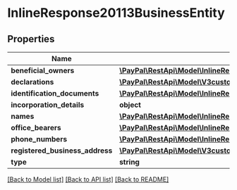 # InlineResponse20113BusinessEntity

## Properties
Name | Type | Description | Notes
------------ | ------------- | ------------- | -------------
**beneficial_owners** | [**\PayPal\RestApi\Model\InlineResponse20113BusinessEntityBeneficialOwners**](InlineResponse20113BusinessEntityBeneficialOwners.md) |  | [optional] 
**declarations** | [**\PayPal\RestApi\Model\V3customermanagedaccountsBusinessEntityDeclarations[]**](V3customermanagedaccountsBusinessEntityDeclarations.md) |  | [optional] 
**identification_documents** | [**\PayPal\RestApi\Model\InlineResponse20113BusinessEntityIdentificationDocuments[]**](InlineResponse20113BusinessEntityIdentificationDocuments.md) |  | [optional] 
**incorporation_details** | **object** |  | [optional] 
**names** | [**\PayPal\RestApi\Model\InlineResponse20113BusinessEntityNames[]**](InlineResponse20113BusinessEntityNames.md) |  | [optional] 
**office_bearers** | [**\PayPal\RestApi\Model\InlineResponse20113BusinessEntityOfficeBearers[]**](InlineResponse20113BusinessEntityOfficeBearers.md) |  | [optional] 
**phone_numbers** | [**\PayPal\RestApi\Model\InlineResponse20113BusinessEntityPhoneNumbers[]**](InlineResponse20113BusinessEntityPhoneNumbers.md) |  | [optional] 
**registered_business_address** | [**\PayPal\RestApi\Model\V3customermanagedaccountsBusinessEntityRegisteredBusinessAddress**](V3customermanagedaccountsBusinessEntityRegisteredBusinessAddress.md) |  | [optional] 
**type** | **string** |  | [optional] 

[[Back to Model list]](../README.md#documentation-for-models) [[Back to API list]](../README.md#documentation-for-api-endpoints) [[Back to README]](../README.md)


